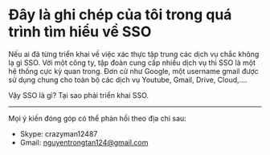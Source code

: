 ﻿Đây là ghi chép của tôi trong quá trình tìm hiểu về SSO
====

Nếu ai đã từng triển khai về việc xác thực tập trung các dịch vụ chắc không lạ gì SSO. Với một công ty, tập đoàn cung cấp nhiều dịch vụ thì SSO là một hệ thống cực kỳ 
quan trong. Đơn cử như Google, một username gmail được sử dụng chung cho toàn bộ các dịch vụ Youtube, Gmail, Drive, Cloud,....

Vậy SSO là gì? Tại sao phải triển khai SSO.

----
Mọi ý kiến đóng góp có thể phản hồi theo địa chỉ sau:
- Skype: crazyman12487
- Gmail: nguyentrongtan124@gmail.com
